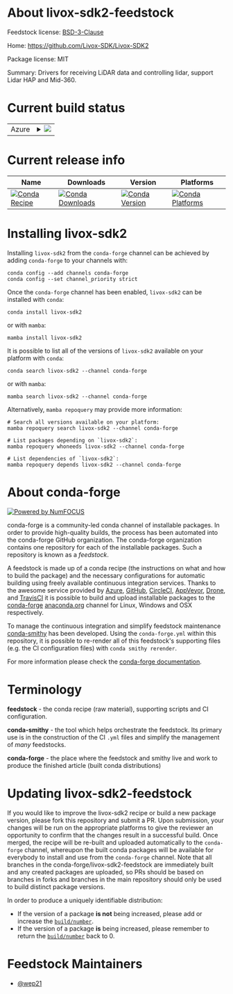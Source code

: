 About livox-sdk2-feedstock
==========================

Feedstock license: [BSD-3-Clause](https://github.com/conda-forge/livox-sdk2-feedstock/blob/main/LICENSE.txt)

Home: https://github.com/Livox-SDK/Livox-SDK2

Package license: MIT

Summary: Drivers for receiving LiDAR data and controlling lidar, support Lidar HAP and Mid-360.

Current build status
====================


<table>
    
  <tr>
    <td>Azure</td>
    <td>
      <details>
        <summary>
          <a href="https://dev.azure.com/conda-forge/feedstock-builds/_build/latest?definitionId=25464&branchName=main">
            <img src="https://dev.azure.com/conda-forge/feedstock-builds/_apis/build/status/livox-sdk2-feedstock?branchName=main">
          </a>
        </summary>
        <table>
          <thead><tr><th>Variant</th><th>Status</th></tr></thead>
          <tbody><tr>
              <td>linux_64</td>
              <td>
                <a href="https://dev.azure.com/conda-forge/feedstock-builds/_build/latest?definitionId=25464&branchName=main">
                  <img src="https://dev.azure.com/conda-forge/feedstock-builds/_apis/build/status/livox-sdk2-feedstock?branchName=main&jobName=linux&configuration=linux%20linux_64_" alt="variant">
                </a>
              </td>
            </tr><tr>
              <td>linux_aarch64</td>
              <td>
                <a href="https://dev.azure.com/conda-forge/feedstock-builds/_build/latest?definitionId=25464&branchName=main">
                  <img src="https://dev.azure.com/conda-forge/feedstock-builds/_apis/build/status/livox-sdk2-feedstock?branchName=main&jobName=linux&configuration=linux%20linux_aarch64_" alt="variant">
                </a>
              </td>
            </tr><tr>
              <td>linux_ppc64le</td>
              <td>
                <a href="https://dev.azure.com/conda-forge/feedstock-builds/_build/latest?definitionId=25464&branchName=main">
                  <img src="https://dev.azure.com/conda-forge/feedstock-builds/_apis/build/status/livox-sdk2-feedstock?branchName=main&jobName=linux&configuration=linux%20linux_ppc64le_" alt="variant">
                </a>
              </td>
            </tr><tr>
              <td>osx_64</td>
              <td>
                <a href="https://dev.azure.com/conda-forge/feedstock-builds/_build/latest?definitionId=25464&branchName=main">
                  <img src="https://dev.azure.com/conda-forge/feedstock-builds/_apis/build/status/livox-sdk2-feedstock?branchName=main&jobName=osx&configuration=osx%20osx_64_" alt="variant">
                </a>
              </td>
            </tr><tr>
              <td>osx_arm64</td>
              <td>
                <a href="https://dev.azure.com/conda-forge/feedstock-builds/_build/latest?definitionId=25464&branchName=main">
                  <img src="https://dev.azure.com/conda-forge/feedstock-builds/_apis/build/status/livox-sdk2-feedstock?branchName=main&jobName=osx&configuration=osx%20osx_arm64_" alt="variant">
                </a>
              </td>
            </tr><tr>
              <td>win_64</td>
              <td>
                <a href="https://dev.azure.com/conda-forge/feedstock-builds/_build/latest?definitionId=25464&branchName=main">
                  <img src="https://dev.azure.com/conda-forge/feedstock-builds/_apis/build/status/livox-sdk2-feedstock?branchName=main&jobName=win&configuration=win%20win_64_" alt="variant">
                </a>
              </td>
            </tr>
          </tbody>
        </table>
      </details>
    </td>
  </tr>
</table>

Current release info
====================

| Name | Downloads | Version | Platforms |
| --- | --- | --- | --- |
| [![Conda Recipe](https://img.shields.io/badge/recipe-livox--sdk2-green.svg)](https://anaconda.org/conda-forge/livox-sdk2) | [![Conda Downloads](https://img.shields.io/conda/dn/conda-forge/livox-sdk2.svg)](https://anaconda.org/conda-forge/livox-sdk2) | [![Conda Version](https://img.shields.io/conda/vn/conda-forge/livox-sdk2.svg)](https://anaconda.org/conda-forge/livox-sdk2) | [![Conda Platforms](https://img.shields.io/conda/pn/conda-forge/livox-sdk2.svg)](https://anaconda.org/conda-forge/livox-sdk2) |

Installing livox-sdk2
=====================

Installing `livox-sdk2` from the `conda-forge` channel can be achieved by adding `conda-forge` to your channels with:

```
conda config --add channels conda-forge
conda config --set channel_priority strict
```

Once the `conda-forge` channel has been enabled, `livox-sdk2` can be installed with `conda`:

```
conda install livox-sdk2
```

or with `mamba`:

```
mamba install livox-sdk2
```

It is possible to list all of the versions of `livox-sdk2` available on your platform with `conda`:

```
conda search livox-sdk2 --channel conda-forge
```

or with `mamba`:

```
mamba search livox-sdk2 --channel conda-forge
```

Alternatively, `mamba repoquery` may provide more information:

```
# Search all versions available on your platform:
mamba repoquery search livox-sdk2 --channel conda-forge

# List packages depending on `livox-sdk2`:
mamba repoquery whoneeds livox-sdk2 --channel conda-forge

# List dependencies of `livox-sdk2`:
mamba repoquery depends livox-sdk2 --channel conda-forge
```


About conda-forge
=================

[![Powered by
NumFOCUS](https://img.shields.io/badge/powered%20by-NumFOCUS-orange.svg?style=flat&colorA=E1523D&colorB=007D8A)](https://numfocus.org)

conda-forge is a community-led conda channel of installable packages.
In order to provide high-quality builds, the process has been automated into the
conda-forge GitHub organization. The conda-forge organization contains one repository
for each of the installable packages. Such a repository is known as a *feedstock*.

A feedstock is made up of a conda recipe (the instructions on what and how to build
the package) and the necessary configurations for automatic building using freely
available continuous integration services. Thanks to the awesome service provided by
[Azure](https://azure.microsoft.com/en-us/services/devops/), [GitHub](https://github.com/),
[CircleCI](https://circleci.com/), [AppVeyor](https://www.appveyor.com/),
[Drone](https://cloud.drone.io/welcome), and [TravisCI](https://travis-ci.com/)
it is possible to build and upload installable packages to the
[conda-forge](https://anaconda.org/conda-forge) [anaconda.org](https://anaconda.org/)
channel for Linux, Windows and OSX respectively.

To manage the continuous integration and simplify feedstock maintenance
[conda-smithy](https://github.com/conda-forge/conda-smithy) has been developed.
Using the ``conda-forge.yml`` within this repository, it is possible to re-render all of
this feedstock's supporting files (e.g. the CI configuration files) with ``conda smithy rerender``.

For more information please check the [conda-forge documentation](https://conda-forge.org/docs/).

Terminology
===========

**feedstock** - the conda recipe (raw material), supporting scripts and CI configuration.

**conda-smithy** - the tool which helps orchestrate the feedstock.
                   Its primary use is in the construction of the CI ``.yml`` files
                   and simplify the management of *many* feedstocks.

**conda-forge** - the place where the feedstock and smithy live and work to
                  produce the finished article (built conda distributions)


Updating livox-sdk2-feedstock
=============================

If you would like to improve the livox-sdk2 recipe or build a new
package version, please fork this repository and submit a PR. Upon submission,
your changes will be run on the appropriate platforms to give the reviewer an
opportunity to confirm that the changes result in a successful build. Once
merged, the recipe will be re-built and uploaded automatically to the
`conda-forge` channel, whereupon the built conda packages will be available for
everybody to install and use from the `conda-forge` channel.
Note that all branches in the conda-forge/livox-sdk2-feedstock are
immediately built and any created packages are uploaded, so PRs should be based
on branches in forks and branches in the main repository should only be used to
build distinct package versions.

In order to produce a uniquely identifiable distribution:
 * If the version of a package **is not** being increased, please add or increase
   the [``build/number``](https://docs.conda.io/projects/conda-build/en/latest/resources/define-metadata.html#build-number-and-string).
 * If the version of a package **is** being increased, please remember to return
   the [``build/number``](https://docs.conda.io/projects/conda-build/en/latest/resources/define-metadata.html#build-number-and-string)
   back to 0.

Feedstock Maintainers
=====================

* [@wep21](https://github.com/wep21/)

